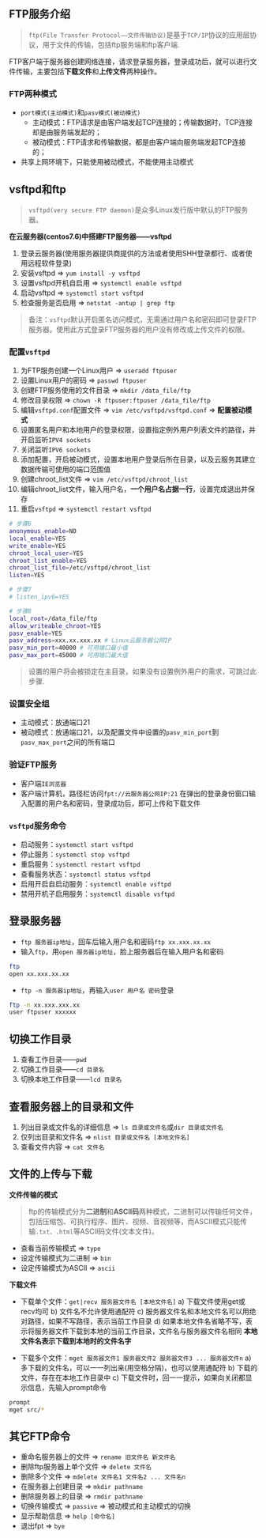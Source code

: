 ## FTP服务介绍
>`ftp(File Transfer Protocol——文件传输协议)`是基于`TCP/IP`协议的应用层协议，用于文件的传输，包括ftp服务端和ftp客户端.

FTP客户端于服务器创建网络连接，请求登录服务器，登录成功后，就可以进行文件传输，主要包括**下载文件**和**上传文件**两种操作。

### FTP两种模式

- `port模式(主动模式)`和`pasv模式(被动模式)`
  - 主动模式：FTP请求是由客户端发起TCP连接的；传输数据时，TCP连接却是由服务端发起的；
  - 被动模式：FTP请求和传输数据，都是由客户端向服务端发起TCP连接的；
- 共享上网环境下，只能使用被动模式，不能使用主动模式

## vsftpd和ftp
>`vsftpd(very secure FTP daemon)`是众多Linux发行版中默认的FTP服务器。

**在云服务器(centos7.6)中搭建FTP服务器——vsftpd**
1. 登录云服务器(使用服务器提供商提供的方法或者使用SHH登录都行、或者使用远程软件登录)
2. 安装vsftpd => `yum install -y vsftpd`
3. 设置vsftpd开机自启用 => `systemctl enable vsftpd`
4. 启动vsftpd => `systemctl start vsftpd`
5. 检查服务是否启用 => `netstat -antup | grep ftp`

>备注：`vsftpd`默认开启匿名访问模式，无需通过用户名和密码即可登录FTP服务器。使用此方式登录FTP服务器的用户没有修改或上传文件的权限。

### 配置`vsftpd`
1. 为FTP服务创建一个Linux用户 => `useradd ftpuser`
2. 设置Linux用户的密码 => `passwd ftpuser`
3. 创建FTP服务使用的文件目录 => `mkdir /data_file/ftp`
4. 修改目录权限 => `chown -R ftpuser:ftpuser /data_file/ftp`
5. 编辑`vsftpd.conf`配置文件 => `vim /etc/vsftpd/vsftpd.conf` => **配置被动模式**
6. 设置匿名用户和本地用户的登录权限，设置指定例外用户列表文件的路径，并开启监听`IPV4 sockets`
7. 关闭监听`IPV6 sockets`
8. 添加配置，开启被动模式，设置本地用户登录后所在目录，以及云服务其建立数据传输可使用的端口范围值
9. 创建chroot_list文件 => `vim /etc/vsftpd/chroot_list`
10. 编辑chroot_list文件，输入用户名，**一个用户名占据一行**，设置完成退出并保存
11. 重启`vsftpd` => `systemctl restart vsftpd`
```bash
# 步骤6
anonymous_enable=NO
local_enable=YES
write_enable=YES
chroot_local_user=YES
chroot_list_enable=YES
chroot_list_file=/etc/vsftpd/chroot_list
listen=YES

# 步骤7
# listen_ipv6=YES

# 步骤8
local_root=/data_file/ftp
allow_writeable_chroot=YES
pasv_enable=YES
pasv_address=xxx.xx.xxx.xx # Linux云服务器公网IP
pasv_min_port=40000 # 可用端口最小值
pasv_max_port=45000 # 可用端口最大值
```

>设置的用户将会被锁定在主目录，如果没有设置例外用户的需求，可跳过此步骤.

### 设置安全组
  * 主动模式：放通端口21
  * 被动模式：放通端口21，以及配置文件中设置的`pasv_min_port`到`pasv_max_port`之间的所有端口
### 验证FTP服务
  * 客户端`IE浏览器`
  * 客户端计算机，路径栏访问`fpt://云服务器公网IP:21`
在弹出的登录身份窗口输入配置的用户名和密码，登录成功后，即可上传和下载文件

### `vsftpd`服务命令
- 启动服务：`systemctl start vsftpd`
- 停止服务：`systemctl stop vsftpd`
- 重启服务：`systemctl restart vsftpd`
- 查看服务状态：`systemctl status vsftpd`
- 启用开启自启动服务：`systemctl enable vsftpd`
- 禁用开机子启用服务：`systemctl disable vsftpd`

## 登录服务器
* `ftp 服务器ip地址`，回车后输入用户名和密码`ftp xx.xxx.xx.xx`
* 输入`ftp`，用`open 服务器ip地址`，脸上服务器后在输入用户名和密码

```bash
ftp
open xx.xxx.xx.xx
```

* `ftp -n 服务器ip地址`，再输入`user 用户名 密码`登录
```bash
ftp -n xx.xxx.xxx.xx
user ftpuser xxxxxx
```

## 切换工作目录
1. 查看工作目录——`pwd`
2. 切换工作目录——`cd 目录名`
3. 切换本地工作目录——`lcd 目录名`

## 查看服务器上的目录和文件
1. 列出目录或文件名的详细信息 => `ls 目录或文件名`或`dir 目录或文件名`
2. 仅列出目录和文件名 => `nlist 目录或文件名 [本地文件名]`
3. 查看文件内容 => `cat 文件名`

## 文件的上传与下载
**文件传输的模式**
>ftp的传输模式分为**二进制**和**ASCII码**两种模式，二进制可以传输任何文件，包括压缩包、可执行程序、图片、视频、音视频等，而ASCII模式只能传输`.txt、.html`等ASCII码文件(文本文件)。

- 查看当前传输模式 => `type`
- 设定传输模式为二进制 => `bin`
- 设定传输模式为ASCII => `ascii`

**下载文件**
- 下载单个文件：`get|recv 服务器文件名 [本地文件名]`
a) 下载文件使用get或recv均可
b) 文件名不允许使用通配符
c) 服务器文件名和本地文件名可以用绝对路径，如果不写路径，表示当前工作目录
d) 如果本地文件名省略不写，表示将服务器文件下载到本地的当前工作目录，文件名与服务器文件名相同
**本地文件名表示下载到本地时的文件名字**

- 下载多个文件：`mget 服务器文件1 服务器文件2 服务器文件3 ... 服务器文件n`
a) 多下载的文件名，可以一一列出来(用空格分隔)，也可以使用通配符
b) 下载的文件，存在在本地工作目录中
c) 下载文件时，回一一提示，如果向关闭都显示信息，先输入prompt命令
```bash
prompt
mget src/*
```

## 其它FTP命令
- 重命名服务器上的文件 => `rename 旧文件名 新文件名`
- 删除ftp服务器上单个文件 => `delete 文件名`
- 删除多个文件 => `mdelete 文件名1 文件名2 ... 文件名n`
- 在服务器上创建目录 => `mkdir pathname`
- 删除服务器上的目录 => `rmdir pathname`
- 切换传输模式 => `passive` => 被动模式和主动模式的切换
- 显示帮助信息 => `help [命令名]`
- 退出fpt => `bye`